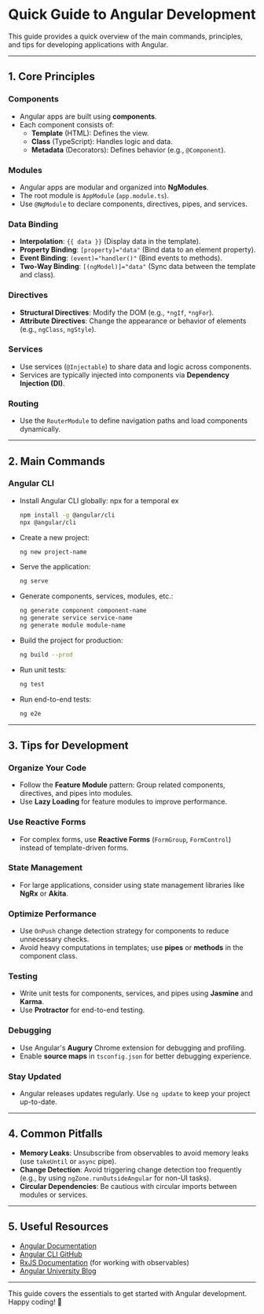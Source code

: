 # Quick Guide to Angular Development

This guide provides a quick overview of the main commands, principles, and tips for developing applications with Angular.

---

## **1. Core Principles**

### **Components**
- Angular apps are built using **components**.
- Each component consists of:
  - **Template** (HTML): Defines the view.
  - **Class** (TypeScript): Handles logic and data.
  - **Metadata** (Decorators): Defines behavior (e.g., `@Component`).

### **Modules**
- Angular apps are modular and organized into **NgModules**.
- The root module is `AppModule` (`app.module.ts`).
- Use `@NgModule` to declare components, directives, pipes, and services.

### **Data Binding**
- **Interpolation**: `{{ data }}` (Display data in the template).
- **Property Binding**: `[property]="data"` (Bind data to an element property).
- **Event Binding**: `(event)="handler()"` (Bind events to methods).
- **Two-Way Binding**: `[(ngModel)]="data"` (Sync data between the template and class).

### **Directives**
- **Structural Directives**: Modify the DOM (e.g., `*ngIf`, `*ngFor`).
- **Attribute Directives**: Change the appearance or behavior of elements (e.g., `ngClass`, `ngStyle`).

### **Services**
- Use services (`@Injectable`) to share data and logic across components.
- Services are typically injected into components via **Dependency Injection (DI)**.

### **Routing**
- Use the `RouterModule` to define navigation paths and load components dynamically.

---

## **2. Main Commands**

### **Angular CLI**
- Install Angular CLI globally: npx for a temporal ex
  ```bash
  npm install -g @angular/cli
  npx @angular/cli
  ```
- Create a new project:
  ```bash
  ng new project-name
  ```
- Serve the application:
  ```bash
  ng serve
  ```
- Generate components, services, modules, etc.:
  ```bash
  ng generate component component-name
  ng generate service service-name
  ng generate module module-name
  ```
- Build the project for production:
  ```bash
  ng build --prod
  ```
- Run unit tests:
  ```bash
  ng test
  ```
- Run end-to-end tests:
  ```bash
  ng e2e
  ```

---

## **3. Tips for Development**

### **Organize Your Code**
- Follow the **Feature Module** pattern: Group related components, directives, and pipes into modules.
- Use **Lazy Loading** for feature modules to improve performance.

### **Use Reactive Forms**
- For complex forms, use **Reactive Forms** (`FormGroup`, `FormControl`) instead of template-driven forms.

### **State Management**
- For large applications, consider using state management libraries like **NgRx** or **Akita**.

### **Optimize Performance**
- Use `OnPush` change detection strategy for components to reduce unnecessary checks.
- Avoid heavy computations in templates; use **pipes** or **methods** in the component class.

### **Testing**
- Write unit tests for components, services, and pipes using **Jasmine** and **Karma**.
- Use **Protractor** for end-to-end testing.

### **Debugging**
- Use Angular's **Augury** Chrome extension for debugging and profiling.
- Enable **source maps** in `tsconfig.json` for better debugging experience.

### **Stay Updated**
- Angular releases updates regularly. Use `ng update` to keep your project up-to-date.

---

## **4. Common Pitfalls**

- **Memory Leaks**: Unsubscribe from observables to avoid memory leaks (use `takeUntil` or `async` pipe).
- **Change Detection**: Avoid triggering change detection too frequently (e.g., by using `ngZone.runOutsideAngular` for non-UI tasks).
- **Circular Dependencies**: Be cautious with circular imports between modules or services.

---

## **5. Useful Resources**

- [Angular Documentation](https://angular.io/docs)
- [Angular CLI GitHub](https://github.com/angular/angular-cli)
- [RxJS Documentation](https://rxjs.dev/) (for working with observables)
- [Angular University Blog](https://blog.angular-university.io/)

---

This guide covers the essentials to get started with Angular development. Happy coding! 🚀